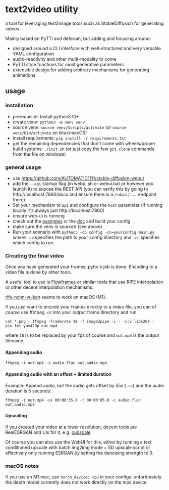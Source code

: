 # text2video utility

a tool for leveraging text2image tools such as StableDiffusion for generating videos.

Mainly based on PyTTI and deforum, but adding and focusing around:

- designed around a CLI interface with well-structured and very versatile YAML configuration
- audio-reactivity and other multi-modality to come
- PyTTI style functions for most generative parameters
- extensible design for adding arbitrary mechanisms for generating animations

## usage

### installation

- prerequisite: Install python3.10+
- create venv: `python3 -m venv venv`
- source venv: `source venv/Scripts/activate` (or `source venv/bin/activate` on linux/macOS)
- install requirements: `pip install -r requirements.txt`
- get the remaining dependencies that don't come with wheels/proper build systems: `./init.sh` (or just copy the few `git clone` commands from the file on windows)

### general usage

- use https://github.com/AUTOMATIC1111/stable-diffusion-webui
- add the `--api` startup flag (in webui.sh or webui.bat or however you launch it) to expose the REST API (you can verify this by going to http://localhost:7860/docs and ensure there is a `/sdapi/...` endpoint there)
- Set your mechanism to `api` and configure the `host` parameter (if running locally it's always just http://localhost:7860)
- ensure web-ui is running
- check out the [examples](config) or the [doc](doc) and build your config
- make sure the venv is sourced (see above)
- Run your scenario with `python3 -cp config -cn=yourconfig main.py` where `-cp` specifies the path to your config directory and `-cn` specifies which config to run.

### Creating the final video

Once you have generated your frames, pyttv's job is done. Encoding to a video file is done by other tools.

A useful tool to use is [Flowframes](https://github.com/n00mkrad/flowframes) or similar tools that use RIFE interpolation or other decent interpolation mechanisms.

[rife-ncnn-vulkan](https://github.com/nihui/rife-ncnn-vulkan) seems to work on macOS (M1). 

If you just want to encode your frames directly to a video file, you can of course use ffmpeg. `cd` into your output frame directory and run

```shell
cat *.png | ffmpeg -framerate 18 -f image2pipe -i - -c:v libx264 -pix_fmt yuv420p out.mp4
```
where `18` is to be replaced by your fps of course and `out.mp4` is the output filename.

#### Appending audio

```shell
ffmpeg -i out.mp4 -i audio.flac out_audio.mp4
```

#### Appending audio with an offset + limited duration

Example: Append audio, but the audio gets offset by 55s (`-ss`) and the audio duration is 5 seconds: 

```shell
ffmpeg -i out.mp4 -ss 00:00:55.0 -t 00:00:05.0 -i audio.flac out_audio.mp4
```

#### Upscaling

If you created your video at a lower resolution, decent tools are RealESRGAN and UIs for it, e.g. [cupscale](https://github.com/n00mkrad/cupscale).

Of course you can also use the WebUI for this, either by running a text conditioned upscale with batch img2img mode + SD upscale script or effectively only running ESRGAN by setting the denoising strength to 0. 

### macOS notes

If you use an M1 mac, use `torch_device: cpu` in your configs. unfortunately the depth model currently does not work directly on the mps device.